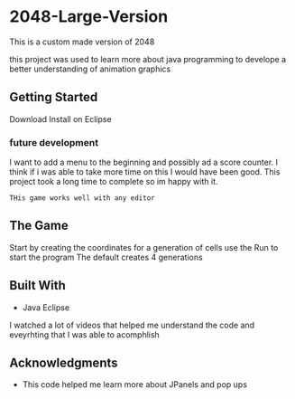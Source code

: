 # 2048-Large-Version
This is a custom made version of 2048 

this project was used to learn more about java programming to develope a better understanding of animation graphics

## Getting Started

Download
Install on Eclipse

### future development

I want to add a menu to the beginning and possibly ad a score counter.
I think if i was able to take more time on this I would have been good. 
This project took a long time to complete so im happy with it.

```
THis game works well with any editor
```

## The Game

Start by creating the coordinates for a generation of cells
use the Run to start the program
The default creates 4 generations

## Built With

* Java Eclipse

I watched a lot of videos that helped me understand the code and eveyrhting that I was able to acomphlish


## Acknowledgments
* This code helped me learn more about JPanels and pop ups
